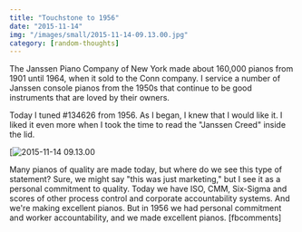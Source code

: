 ```yaml
---
title: "Touchstone to 1956"
date: "2015-11-14"
img: "/images/small/2015-11-14-09.13.00.jpg"
category: [random-thoughts]
---
```


The Janssen Piano Company of New York made about 160,000 pianos from 1901 until 1964, when it sold to the Conn company. I service a number of Janssen console pianos from the 1950s that continue to be good instruments that are loved by their owners.

Today I tuned #134626 from 1956. As I began, I knew that I would like it. I liked it even more when I took the time to read the "Janssen Creed" inside the lid.

[![2015-11-14 09.13.00](/images/medium/2015-11-14-09.13.00-1024x576.jpg)

Many pianos of quality are made today, but where do we see this type of statement? Sure, we might say "this was just marketing," but I see it as a personal commitment to quality. Today we have ISO, CMM, Six-Sigma and scores of other process control and corporate accountability systems. And we're making excellent pianos. But in 1956 we had personal commitment and worker accountability, and we made excellent pianos. \[fbcomments\]
